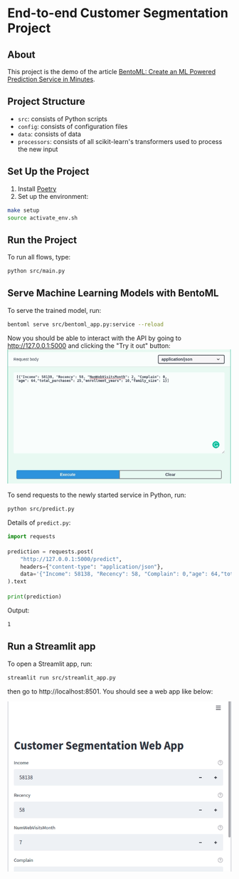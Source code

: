 # End-to-end Customer Segmentation Project

## About
This project is the demo of the article [BentoML: Create an ML Powered Prediction Service in Minutes](https://towardsdatascience.com/bentoml-create-an-ml-powered-prediction-service-in-minutes-23d135d6ca76?gi=4dfb07bbfa7b).

## Project Structure
* `src`: consists of Python scripts
* `config`: consists of configuration files
* `data`: consists of data
* `processors`: consists of all scikit-learn's transformers used to process the new input
## Set Up the Project
1. Install [Poetry](https://python-poetry.org/docs/#installation)
2. Set up the environment:
```bash
make setup
source activate_env.sh
```
## Run the Project
To run all flows, type:
```bash
python src/main.py
```

## Serve Machine Learning Models with BentoML

To serve the trained model, run:
```bash
bentoml serve src/bentoml_app.py:service --reload
```
Now you should be able to interact with the API by going to http://127.0.0.1:5000 and clicking the "Try it out" button:
![](image/api.gif?raw=true)

To send requests to the newly started service in Python, run:
```bash
python src/predict.py
```

Details of `predict.py`:
```python
import requests

prediction = requests.post(
    "http://127.0.0.1:5000/predict",
    headers={"content-type": "application/json"},
    data='{"Income": 58138, "Recency": 58, "Complain": 0,"age": 64,"total_purchases": 25,"enrollment_years": 10,"family_size": 1}',
).text

print(prediction)
```
Output:
```bash
1
```

## Run a Streamlit app
To open a Streamlit app, run:
```bash
streamlit run src/streamlit_app.py
```
then go to http://localhost:8501. You should see a web app like below:

![](image/streamlit.gif?raw=true)

